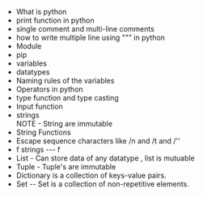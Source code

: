 - What is python
- print function in python
- single comment and multi-line comments
- how to write multiple line using """ in python
- Module
- pip
- variables
- datatypes
- Naming rules of the variables
- Operators in python
- type function and type casting
- Input function
- strings  
NOTE - String are immutable
- String Functions
- Escape sequence characters like /n and /t and /''
- f strings --- f
- List - Can store data of  any datatype , list is mutuable
- Tuple - Tuple's are immutable
- Dictionary is a collection of keys-value pairs.
- Set -- Set is a collection of non-repetitive elements.
